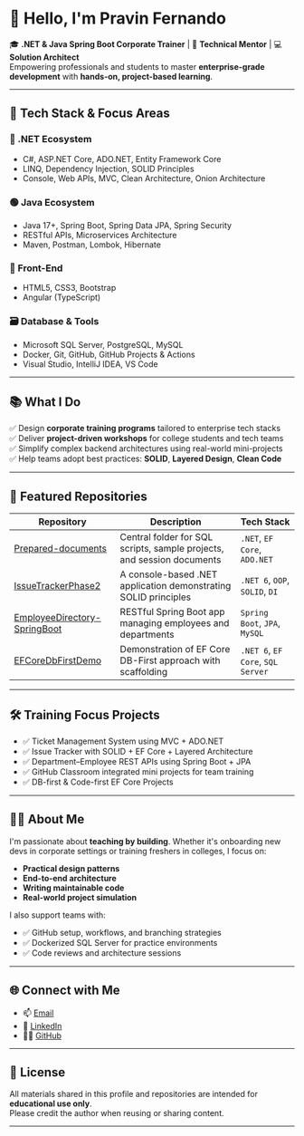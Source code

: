 # 👋 Hello, I'm Pravin Fernando

🎓 **.NET & Java Spring Boot Corporate Trainer** | 💼 **Technical Mentor** | 💻 **Solution Architect**  
Empowering professionals and students to master **enterprise-grade development** with **hands-on, project-based learning**.

---

## 🧰 Tech Stack & Focus Areas

### 🔷 .NET Ecosystem
- C#, ASP.NET Core, ADO.NET, Entity Framework Core
- LINQ, Dependency Injection, SOLID Principles
- Console, Web APIs, MVC, Clean Architecture, Onion Architecture

### 🟢 Java Ecosystem
- Java 17+, Spring Boot, Spring Data JPA, Spring Security
- RESTful APIs, Microservices Architecture
- Maven, Postman, Lombok, Hibernate

### 🧩 Front-End
- HTML5, CSS3, Bootstrap
- Angular (TypeScript)

### 🗃️ Database & Tools
- Microsoft SQL Server, PostgreSQL, MySQL
- Docker, Git, GitHub, GitHub Projects & Actions
- Visual Studio, IntelliJ IDEA, VS Code

---

## 📚 What I Do

✅ Design **corporate training programs** tailored to enterprise tech stacks  
✅ Deliver **project-driven workshops** for college students and tech teams  
✅ Simplify complex backend architectures using real-world mini-projects  
✅ Help teams adopt best practices: **SOLID**, **Layered Design**, **Clean Code**

---

## 🚀 Featured Repositories

| Repository | Description | Tech Stack |
|------------|-------------|------------|
| [Prepared-documents](https://github.com/PravinFernando/Prepared-documents) | Central folder for SQL scripts, sample projects, and session documents | `.NET`, `EF Core`, `ADO.NET` |
| [IssueTrackerPhase2](https://github.com/PravinFernando/IssueTrackerPhase2) | A console-based .NET application demonstrating SOLID principles | `.NET 6`, `OOP`, `SOLID`, `DI` |
| [EmployeeDirectory-SpringBoot](https://github.com/PravinFernando/EmployeeDirectory-SpringBoot) | RESTful Spring Boot app managing employees and departments | `Spring Boot`, `JPA`, `MySQL` |
| [EFCoreDbFirstDemo](https://github.com/PravinFernando/Prepared-documents/tree/main/Day7/EFCoreDbFirstDemo) | Demonstration of EF Core DB-First approach with scaffolding | `.NET 6`, `EF Core`, `SQL Server` |

---

## 🛠️ Training Focus Projects

- ✅ Ticket Management System using MVC + ADO.NET
- ✅ Issue Tracker with SOLID + EF Core + Layered Architecture
- ✅ Department–Employee REST APIs using Spring Boot + JPA
- ✅ GitHub Classroom integrated mini projects for team training
- ✅ DB-first & Code-first EF Core Projects

---

## 🧑‍🏫 About Me

I'm passionate about **teaching by building**. Whether it's onboarding new devs in corporate settings or training freshers in colleges, I focus on:
- **Practical design patterns**
- **End-to-end architecture**
- **Writing maintainable code**
- **Real-world project simulation**

I also support teams with:
- ✅ GitHub setup, workflows, and branching strategies
- ✅ Dockerized SQL Server for practice environments
- ✅ Code reviews and architecture sessions

---

## 🌐 Connect with Me

- 📫 [Email](mailto:pravin7456@gmail.com)
- 💼 [LinkedIn]((https://www.linkedin.com/in/pravin-fernando-81339050/))
- 🧑‍💻 [GitHub](https://github.com/PravinFernando)

---

## 📜 License

All materials shared in this profile and repositories are intended for **educational use only**.  
Please credit the author when reusing or sharing content.

---

